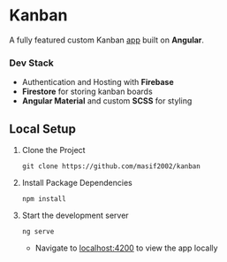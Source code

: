 # Kanban
A fully featured custom Kanban [app](https://kanban-asif.web.app/) built on **Angular**. 
### Dev Stack
* Authentication and Hosting with **Firebase**
* **Firestore** for storing kanban boards
* **Angular Material** and custom **SCSS** for styling

## Local Setup
1. Clone the Project
    ```
    git clone https://github.com/masif2002/kanban
    ```
1. Install Package Dependencies
    ```
    npm install
    ```
1. Start the development server
    ```
    ng serve
    ```
    * Navigate to [localhost:4200](http://localhost:4200/) to view the app locally